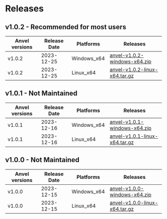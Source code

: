 # Releases

## v1.0.2 - Recommended for most users

| __Anvel versions__ | __Release Date__ | __Platforms__ | __Releases__ |
|--------------------|------------------|---------------|--------------|
| v1.0.2  | 2023-12-25 | Windows_x64 | [anvel-v1.0.2-windows-x64.zip](https://github.com/imrany/anvel/releases/download/v1.0.2/windows-x64.zip) |
| v1.0.2  | 2023-12-25 | Linux_x64 | [anvel-v1.0.2-linux-x64.tar.gz](https://github.com/imrany/anvel/releases/download/v1.0.2/linux-x64.tar.gz) |


## v1.0.1 - Not Maintained

| __Anvel versions__ | __Release Date__ | __Platforms__ | __Releases__ |
|--------------------|------------------|---------------|--------------|
| v1.0.1  | 2023-12-16 | Windows_x64 | [anvel-v1.0.1-windows-x64.zip](https://github.com/imrany/anvel/releases/download/v1.0.1/windows-x64.zip) |
| v1.0.1  | 2023-12-16 | Linux_x64 | [anvel-v1.0.1-linux-x64.tar.gz](https://github.com/imrany/anvel/releases/download/v1.0.1/linux-x64.tar.gz) |


## v1.0.0 - Not Maintained

| __Anvel versions__ | __Release Date__ | __Platforms__ | __Releases__ |
|--------------------|------------------|---------------|--------------|
| v1.0.0  | 2023-12-15 | Windows_x64 | [anvel-v1.0.0-windows-x64.zip](https://github.com/imrany/anvel/releases/download/v1.0.0/windows-x64.zip) |
| v1.0.0  | 2023-12-15 | Linux_x64 | [anvel-v1.0.0-linux-x64.tar.gz](https://github.com/imrany/anvel/releases/download/v1.0.0/linux-x64.tar.gz) |